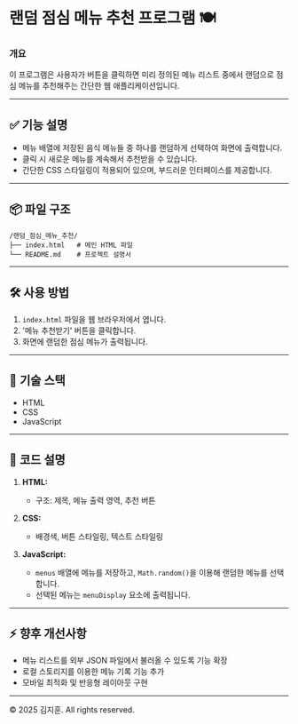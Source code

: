 # 랜덤 점심 메뉴 추천 프로그램 🍽️

### 개요
이 프로그램은 사용자가 버튼을 클릭하면 미리 정의된 메뉴 리스트 중에서 랜덤으로 점심 메뉴를 추천해주는 간단한 웹 애플리케이션입니다. 

---

## ✅ **기능 설명**
- 메뉴 배열에 저장된 음식 메뉴들 중 하나를 랜덤하게 선택하여 화면에 출력합니다.
- 클릭 시 새로운 메뉴를 계속해서 추천받을 수 있습니다.
- 간단한 CSS 스타일링이 적용되어 있으며, 부드러운 인터페이스를 제공합니다.

---

## 📦 **파일 구조**
```
/랜덤_점심_메뉴_추천/
├── index.html   # 메인 HTML 파일
└── README.md    # 프로젝트 설명서
```

---

## 🛠️ **사용 방법**
1. `index.html` 파일을 웹 브라우저에서 엽니다.
2. '메뉴 추천받기' 버튼을 클릭합니다.
3. 화면에 랜덤한 점심 메뉴가 출력됩니다.

---

## 🚀 **기술 스택**
- HTML
- CSS
- JavaScript

---

## 📌 **코드 설명**
1. **HTML:**
   - 구조: 제목, 메뉴 출력 영역, 추천 버튼

2. **CSS:**
   - 배경색, 버튼 스타일링, 텍스트 스타일링

3. **JavaScript:**
   - `menus` 배열에 메뉴를 저장하고, `Math.random()`을 이용해 랜덤한 메뉴를 선택합니다.
   - 선택된 메뉴는 `menuDisplay` 요소에 출력됩니다.

---

## ⚡ **향후 개선사항**
- 메뉴 리스트를 외부 JSON 파일에서 불러올 수 있도록 기능 확장
- 로컬 스토리지를 이용한 메뉴 기록 기능 추가
- 모바일 최적화 및 반응형 레이아웃 구현

---

© 2025 김지훈. All rights reserved.
